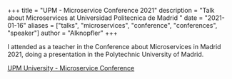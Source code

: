 
+++
title = "UPM - Microservice Conference 2021"
description = "Talk about Microservices at Universidad Politecnica de Madrid "
date = "2021-01-16"
aliases = ["talks", "microservices", "conference", "conferences", "speaker"]
author = "Alknopfler"
+++

I attended as a teacher in the Conference about Microservices in Madrid 2021, doing a presentation in the Polytechnic University of Madrid.

[UPM University - Microservice Conference](https://docs.google.com/presentation/d/13cCb9WhF0SSKeLMYuFdBy8wSW8y-QsQINbAAa5kchH0/edit?usp=sharing)
